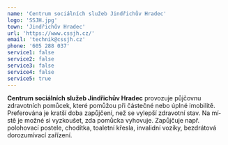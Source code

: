 ```yaml
---
name: 'Centrum sociálních služeb Jindřichův Hradec'
logo: 'SSJH.jpg'
town: 'Jindřichův Hradec'
url: 'https://www.cssjh.cz/'
email: 'technik@cssjh.cz'
phone: '605 288 037'
service1: false
service2: false
service3: false
service4: false
service5: true
---
```


**Centrum sociálních služeb Jindřichův Hradec** provozuje půjčovnu zdravotní­ch pomůcek, které pomůžou při částečné nebo úplné imobilitě. Preferována je kratší­ doba zapůjčení­, než se vylepší­ zdravotní­ stav. Na mí­stě je možné si vyzkoušet, zda pomůcka vyhovuje. Zapůjčuje např. polohovací postele, chodítka, toaletní křesla, invalidní vozíky, bezdrátová dorozumívací zařízení.
